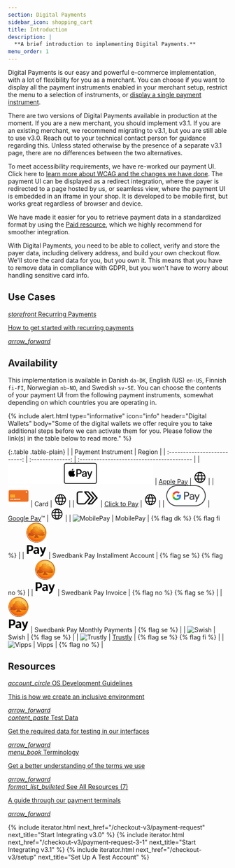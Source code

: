 ```yaml
---
section: Digital Payments
sidebar_icon: shopping_cart
title: Introduction
description: |
  **A brief introduction to implementing Digital Payments.**
menu_order: 1
---
```


Digital Payments is our easy and powerful e-commerce implementation, with a lot
of flexibility for you as a merchant. You can choose if you want to display all
the payment instruments enabled in your merchant setup, restrict the menu to a
selection of instruments, or
[display a single payment instrument][instrument-mode].

There are two versions of Digital Payments available in production at the
moment. If you are a new merchant, you should implement v3.1. If you are an
existing merchant, we recommend migrating to v3.1, but you are still able to use
v3.0. Reach out to your technical contact person for guidance regarding this.
Unless stated otherwise by the presence of a separate v3.1 page, there are no
differences between the two alternatives.

To meet accessibility requirements, we have re-worked our payment UI. Click here
to [learn more about WCAG and the changes we have done][wcag-presentation]. The
payment UI can be displayed as a redirect integration, where the payer is
redirected to a page hosted by us, or seamless view, where the payment UI is
embedded in an iframe in your shop. It is developed to be mobile first, but
works great regardless of browser and device.

We have made it easier for you to retrieve payment data in a standardized format
by using the [Paid resource][paid], which we highly recommend for smoother
integration.

With Digital Payments, you need to be able to collect, verify and store the
payer data, including delivery address, and build your own checkout flow. We'll
store the card data for you, but you own it. This means that you have to remove
data in compliance with GDPR, but you won't have to worry about handling
sensitive card info.

## Use Cases

<div class="row mt-4">
    <div class="col-xl-6 col-lg-6 d-flex">
       <a href="/checkout-v3/use-cases/recurring" class="cards cards-primary">
         <span class="cards-icon">
            <i class="material-icons-outlined">
                storefront
            </i>
         </span>
         <span class="cards-content">
            <span class="h4">Recurring Payments</span>
            <span><p>How to get started with recurring payments</p>
            </span>
         </span>
         <i class="material-icons">arrow_forward</i>
      </a>
    </div>
</div>

## Availability

This implementation is available in Danish `da-DK`, English (US) `en-US`,
Finnish `fi-FI`, Norwegian `nb-NO`, and Swedish `sv-SE`. You can choose the
contents of your payment UI from the following payment instruments, somewhat
depending on which countries you are operating in.

{% include alert.html type="informative" icon="info" header="Digital Wallets"
body="Some of the digital wallets we offer require you to take additional steps
before we can activate them for you. Please follow the link(s) in the table
below to read more." %}

{:.table .table-plain}
|        | Payment Instrument | Region                                    |
| :--------------------------: | :--------------: | :---------------------------------------- |
| ![Apple Pay][apple-pay-logo]     | [Apple Pay][apple-pay]           |  ![EarthIcon][earth-icon]    |
| ![Card][card-icon]               | Card                             |  ![EarthIcon][earth-icon]    |
| ![Click to Pay][c2p-logo]        | [Click to Pay][click-to-pay]     |  ![EarthIcon][earth-icon]    |
| ![Google Pay][google-pay-logo]   | [Google Pay][google-pay]&trade;  |  ![EarthIcon][earth-icon]    |
| ![MobilePay][mobilepay-logo]     | MobilePay                        | {% flag dk %} {% flag fi %}  |
| ![Swedbank Pay][swp-logo]        | Swedbank Pay Installment Account | {% flag se %} {% flag no %}  |
| ![Swedbank Pay][swp-logo]        | Swedbank Pay Invoice             | {% flag no %} {% flag se %}  |
| ![Swedbank Pay][swp-logo]        | Swedbank Pay Monthly Payments    | {% flag se %}                |
| ![Swish][swish-logo]             | Swish                            | {% flag se %}                |
| ![Trustly][trustly-logo]         | [Trustly][trustly]               | {% flag se %} {% flag fi %}  |
| ![Vipps][vipps-logo]             | Vipps                            | {% flag no %}                |

## Resources

<div class="row mt-4">
    <div class="col-xl-6 col-lg-6 d-flex">
       <a href="/checkout-v3/modules-sdks/development-guidelines/" class="cards cards-primary">
         <span class="cards-icon">
            <i class="material-icons-outlined">
                account_circle
            </i>
         </span>
         <span class="cards-contentt">
            <span class="h4">OS Development Guidelines</span>
            <span><p>This is how we create an inclusive environment</p>
            </span>
         </span>
         <i class="material-icons">arrow_forward</i>
      </a>
    </div>
    <div class="col-xl-6 col-lg-6 d-flex">
      <a href="/checkout-v3/resources/test-data" class="cards cards-primary">
         <span class="cards-icon">
            <i class="material-icons">
                content_paste
            </i>
         </span>
         <span class="cards-content">
           <span class="h4">Test Data</span>
           <span><p>Get the required data for testing in our interfaces</p>
           </span>
         </span>
        <i class="material-icons">arrow_forward</i>
      </a>
    </div>
    <div class="col-xl-6 col-lg-6 d-flex">
      <a href="/checkout-v3/resources/terminology" class="cards cards-primary">
         <span class="cards-icon">
            <i class="material-icons">
                menu_book
            </i>
         </span>
         <span class="cards-content">
           <span class="h4">Terminology</span>
           <span><p>Get a better understanding of the terms we use</p>
           </span>
         </span>
        <i class="material-icons">arrow_forward</i>
      </a>
    </div>
    <div class="col-xl-6 col-lg-6 d-flex">
      <a href="/checkout-v3/resources/" class="cards cards-primary">
         <span class="cards-icon">
            <i class="material-icons">
                format_list_bulleted
            </i>
         </span>
         <span class="cards-content">
           <span class="h4">See All Resources (7)</span>
           <span><p>A guide through our payment terminals</p>
           </span>
         </span>
        <i class="material-icons">arrow_forward</i>
      </a>
    </div>
</div>

{% include iterator.html next_href="/checkout-v3/payment-request"
                         next_title="Start Integrating v3.0" %}
{% include iterator.html next_href="/checkout-v3/payment-request-3-1"
                         next_title="Start Integrating v3.1" %}
{% include iterator.html next_href="/checkout-v3/setup"
                         next_title="Set Up A Test Account" %}

[apple-pay]: /checkout-v3/payment-presentations#apple-pay
[apple-pay-logo]:/assets/img/applepay-logo.svg
[click-to-pay]: /checkout-v3/payment-presentations#click-to-pay
[c2p-logo]:/assets/img/clicktopay-logo.svg
[card-icon]: /assets/img/new-card-icon.svg
[earth-icon]: /assets/img/globe-icon.png
[google-pay]: /checkout-v3/payment-presentations#google-pay
[google-pay-logo]: /assets/img/googlepay-logo.svg
[mobilepay-logo]: /assets/img/icon-mobilepay-simple.svg
[vipps-logo]: /assets/img/icon-vipps-simple.svg
[swp-logo]: /assets/img/swedbank-pay-vertical-black.svg
[swish-logo]: /assets/img/icon-swish-simple.svg
[trustly-logo]: /assets/img/icon-trustly-simple.svg
[wcag-presentation]: https://www.swedbankpay.com/information/wcag
[paid]: /checkout-v3/features/technical-reference/resource-sub-models#paid
[trustly]: /checkout-v3/payment-presentations#trustly
[instrument-mode]: /checkout-v3/features/optional/instrument-mode
